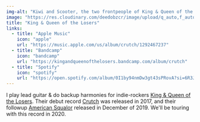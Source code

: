 ```yaml
---
img-alt: "Kiwi and Scooter, the two frontpeople of King & Queen of the Losers."
image: "https://res.cloudinary.com/deedobzcr/image/upload/q_auto,f_auto,w_600/v1552280249/scooterandkiwi.jpg"
title: "King & Queen of the Losers"
links:
  - title: "Apple Music"
    icon: "apple"
    url: "https://music.apple.com/us/album/crutch/1292467237"
  - title: "Bandcamp"
    icon: "bandcamp"
    url: "https://kingandqueenofthelosers.bandcamp.com/album/crutch"
  - title: "Spotify"
    icon: "spotify"
    url: "https://open.spotify.com/album/0I1by94nmDw3gt43sPRovA?si=6R3JRxepQxWT2PNEn74qdA"
---
```


I play lead guitar & do backup harmonies for indie-rockers [King & Queen of the Losers](https://www.youtube.com/channel/UCMHxOuc4abgqdwGqND3a74A). Their debut record [Crutch](https://kingandqueenofthelosers.bandcamp.com/album/crutch) was released in 2017, and their followup [American Squalor](https://kingandqueenofthelosers.bandcamp.com/album/american-squalor) released in December of 2019. We'll be touring with this record in 2020.
